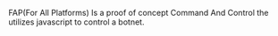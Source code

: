 FAP(For All Platforms) Is a proof of concept Command And Control the utilizes javascript to control a botnet.